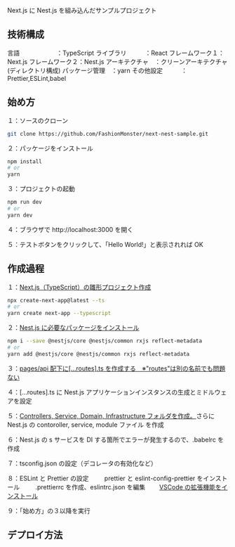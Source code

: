 Next.js に Nest.js を組み込んだサンプルプロジェクト

## 技術構成

言語　　　　　　：TypeScript
ライブラリ　　　：React
フレームワーク１：Next.js
フレームワーク２：Nest.js
アーキテクチャ　：クリーンアーキテクチャ(ディレクトリ構成)
パッケージ管理　：yarn
その他設定　　　：Prettier,ESLint,babel

## 始め方

１：ソースのクローン

```bash
git clone https://github.com/FashionMonster/next-nest-sample.git
```

２：パッケージをインストール

```bash
npm install
# or
yarn
```

３：プロジェクトの起動

```bash
npm run dev
# or
yarn dev
```

４：ブラウザで http://localhost:3000 を開く

５：テストボタンをクリックして、「Hello World!」と表示されれば OK

## 作成過程

１：[Next.js（TypeScript）の雛形プロジェクト作成](https://nextjs.org/docs/basic-features/typescript)

```bash
npx create-next-app@latest --ts
# or
yarn create next-app --typescript
```

２：[Nest.js に必要なパッケージをインストール](https://docs.nestjs.com/)

```bash
npm i --save @nestjs/core @nestjs/common rxjs reflect-metadata
# or
yarn add @nestjs/core @nestjs/common rxjs reflect-metadata
```

３：[pages/api 配下に\[...routes\].ts を作成する　※"routes"は別の名前でも問題ない](https://nextjs.org/docs/api-routes/dynamic-api-routes#catch-all-api-routes)

４：\[...routes\].ts に Nest.js アプリケーションインスタンスの生成とミドルウェアを設定

５：[Controllers, Service, Domain, Infrastructure フォルダを作成。](https://kkoudev.netlify.app/2020/05/nextjs-architecture-design/)さらに Nest.js の contoroller, service, module ファイル を作成

６：Nest.js の s サービスを DI する箇所でエラーが発生するので、.babelrc を作成

７：tsconfig.json の設定（デコレータの有効化など）

８：ESLint と Prettier の設定
　　 prettier と eslint-config-prettier をインストール
　　 .prettierrc を作成、eslintrc.json を編集
　　[VSCode の拡張機能をインストール](https://qiita.com/genbu-jp/items/a48bcb9df209b71c2de3)

９：「始め方」の３以降を実行

## デプロイ方法
